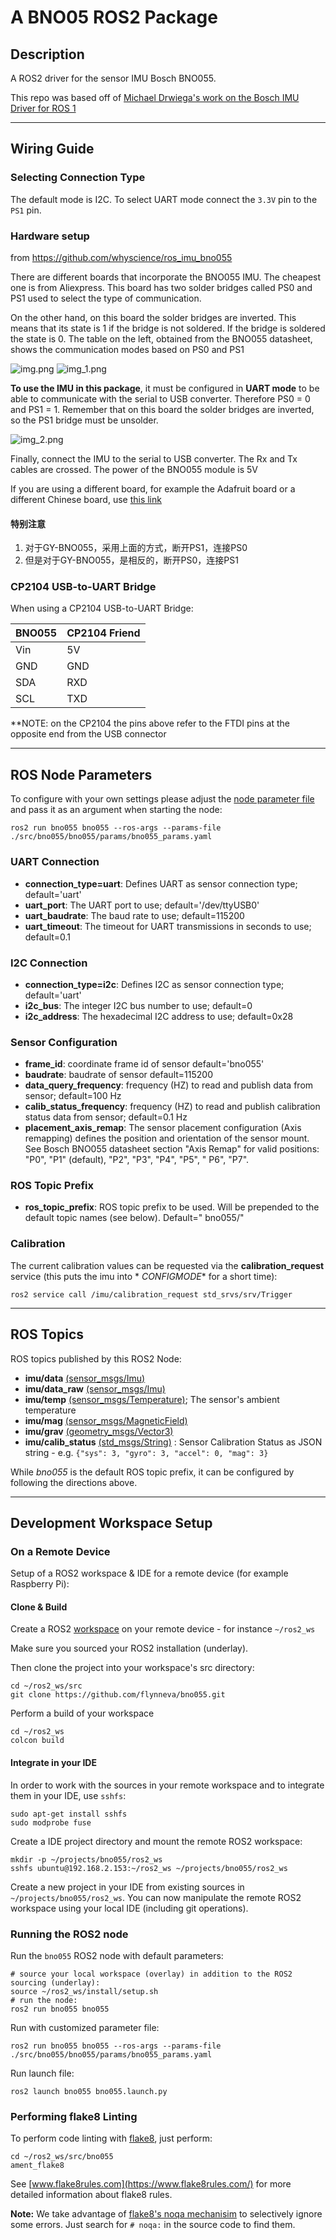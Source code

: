 # A BNO05 ROS2 Package

## Description

A ROS2 driver for the sensor IMU Bosch BNO055.

This repo was based off
of [Michael Drwiega's work on the Bosch IMU Driver for ROS 1](https://github.com/mdrwiega/bosch_imu_driver)

---

## Wiring Guide

### Selecting Connection Type

The default mode is I2C.
To select UART mode connect the `3.3V` pin to the `PS1` pin.

### Hardware setup

from  https://github.com/whyscience/ros_imu_bno055

There are different boards that incorporate the BNO055 IMU. The cheapest one is from Aliexpress. This board has two
solder bridges called PS0 and PS1 used to select the type of communication.

On the other hand, on this board the solder bridges are inverted. This means that its state is 1 if the bridge is not
soldered. If the bridge is soldered the state is 0. The table on the left, obtained from the BNO055 datasheet, shows the
communication modes based on PS0 and PS1

![img.png](docs/img.png)
![img_1.png](docs/img_1.png)

**To use the IMU in this package**, it must be configured in **UART mode** to be able to communicate with the serial to
USB converter. Therefore PS0 = 0 and PS1 = 1. Remember that on this board the solder bridges are inverted, so the PS1
bridge must be unsolder.

![img_2.png](docs/img_2.png)

Finally, connect the IMU to the serial to USB converter. The Rx and Tx cables are crossed. The power of the BNO055
module is 5V

If you are using a different board, for example the Adafruit board or a different Chinese board,
use [this link](https://gr33nonline.wordpress.com/2019/04/19/dont-get-the-wrong-bno055/)

#### 特别注意

1. 对于GY-BNO055，采用上面的方式，断开PS1，连接PS0
2. 但是对于GY-BNO055，是相反的，断开PS0，连接PS1

### CP2104 USB-to-UART Bridge

When using a CP2104 USB-to-UART Bridge:

| BNO055 | CP2104 Friend |
|--------|---------------|
| Vin    | 5V            |
| GND    | GND           |
| SDA    | RXD           |
| SCL    | TXD           |

**NOTE: on the CP2104 the pins above refer to the FTDI pins at the opposite end from the USB connector


---

## ROS Node Parameters

To configure with your own settings please adjust the [node parameter file](bno055/params/bno055_params.yaml) and pass
it
as an argument when starting the node:

```
ros2 run bno055 bno055 --ros-args --params-file ./src/bno055/bno055/params/bno055_params.yaml
```

### UART Connection

- **connection_type=uart**: Defines UART as sensor connection type; default='uart'
- **uart_port**: The UART port to use; default='/dev/ttyUSB0'
- **uart_baudrate**: The baud rate to use; default=115200
- **uart_timeout**: The timeout for UART transmissions in seconds to use; default=0.1

### I2C Connection

- **connection_type=i2c**: Defines I2C as sensor connection type; default='uart'
- **i2c_bus**: The integer I2C bus number to use; default=0
- **i2c_address**: The hexadecimal I2C address to use; default=0x28

### Sensor Configuration

- **frame_id**: coordinate frame id of sensor default='bno055'
- **baudrate**: baudrate of sensor default=115200
- **data_query_frequency**: frequency (HZ) to read and publish data from sensor; default=100 Hz
- **calib_status_frequency**: frequency (HZ) to read and publish calibration status data from sensor; default=0.1 Hz
- **placement_axis_remap**: The sensor placement configuration (Axis remapping) defines the position and orientation of
  the sensor mount.
  See Bosch BNO055 datasheet section "Axis Remap" for valid positions: "P0", "P1" (default), "P2", "P3", "P4", "P5", "
  P6", "P7".

### ROS Topic Prefix

- **ros_topic_prefix**: ROS topic prefix to be used. Will be prepended to the default topic names (see below). Default="
  bno055/"

### Calibration

The current calibration values can be requested via the **calibration_request** service (this puts the imu into *
*CONFIGMODE** for a short time):

```
ros2 service call /imu/calibration_request std_srvs/srv/Trigger
```

---

## ROS Topics

ROS topics published by this ROS2 Node:

- **imu/data** [(sensor_msgs/Imu)](http://docs.ros.org/api/sensor_msgs/html/msg/Imu.html)
- **imu/data_raw** [(sensor_msgs/Imu)](http://docs.ros.org/api/sensor_msgs/html/msg/Imu.html)
- **imu/temp** [(sensor_msgs/Temperature)](http://docs.ros.org/api/sensor_msgs/html/msg/Temperature.html); The sensor's
  ambient temperature
- **imu/mag** [(sensor_msgs/MagneticField)](http://docs.ros.org/api/sensor_msgs/html/msg/MagneticField.html)
- **imu/grav** [(geometry_msgs/Vector3)](http://docs.ros.org/en/api/geometry_msgs/html/msg/Vector3.html)
- **imu/calib_status** [(std_msgs/String)](http://docs.ros.org/en/api/std_msgs/html/msg/String.html) :
  Sensor Calibration Status as JSON string - e.g. `{"sys": 3, "gyro": 3, "accel": 0, "mag": 3}`

While _bno055_ is the default ROS topic prefix, it can be configured by following the directions above.

---

## Development Workspace Setup

### On a Remote Device

Setup of a ROS2 workspace & IDE for a remote device (for example Raspberry Pi):

#### Clone & Build

Create a ROS2 [workspace](https://index.ros.org/doc/ros2/Tutorials/Workspace/Creating-A-Workspace/) on your remote
device - for instance `~/ros2_ws`

Make sure you sourced your ROS2 installation (underlay).

Then clone the project into your workspace's src directory:

    cd ~/ros2_ws/src
    git clone https://github.com/flynneva/bno055.git

Perform a build of your workspace

    cd ~/ros2_ws
    colcon build

#### Integrate in your IDE

In order to work with the sources in your remote workspace and to integrate them in your IDE, use `sshfs`:

    sudo apt-get install sshfs
    sudo modprobe fuse

Create a IDE project directory and mount the remote ROS2 workspace:

    mkdir -p ~/projects/bno055/ros2_ws
    sshfs ubuntu@192.168.2.153:~/ros2_ws ~/projects/bno055/ros2_ws

Create a new project in your IDE from existing sources in `~/projects/bno055/ros2_ws`.
You can now manipulate the remote ROS2 workspace using your local IDE (including git operations).

### Running the ROS2 node

Run the `bno055` ROS2 node with default parameters:

    # source your local workspace (overlay) in addition to the ROS2 sourcing (underlay):
    source ~/ros2_ws/install/setup.sh
    # run the node:
    ros2 run bno055 bno055

Run with customized parameter file:

    ros2 run bno055 bno055 --ros-args --params-file ./src/bno055/bno055/params/bno055_params.yaml

Run launch file:

    ros2 launch bno055 bno055.launch.py

### Performing flake8 Linting

To perform code linting with [flake8](https://gitlab.com/pycqa/flake8), just perform:

    cd ~/ros2_ws/src/bno055
    ament_flake8

See [www.flake8rules.com](https://www.flake8rules.com/) for more detailed information about flake8 rules.

**Note:** We take advantage of [flake8's noqa mechanisim](https://flake8.pycqa.org/en/3.1.1/user/ignoring-errors.html)
to selectively ignore some errors. Just search for `# noqa:` in the source code to find them.